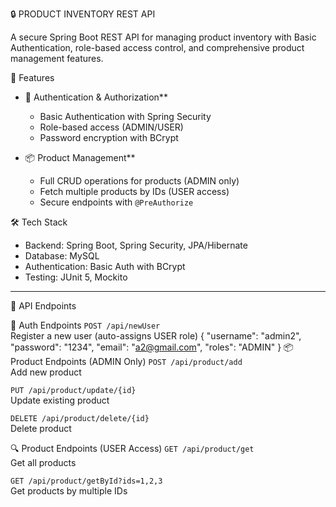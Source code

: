 🔒 PRODUCT INVENTORY REST API

A secure Spring Boot REST API for managing product inventory with Basic Authentication, role-based access control, and comprehensive product management features.

 🌟 Features

- 🔐 Authentication & Authorization**
  - Basic Authentication with Spring Security
  - Role-based access (ADMIN/USER)
  - Password encryption with BCrypt

- 📦 Product Management**
  - Full CRUD operations for products (ADMIN only)
  - Fetch multiple products by IDs (USER access)
  - Secure endpoints with `@PreAuthorize`

 🛠️ Tech Stack

- Backend: Spring Boot, Spring Security, JPA/Hibernate
- Database: MySQL
- Authentication: Basic Auth with BCrypt
- Testing: JUnit 5, Mockito


---

📡 API Endpoints

👥 Auth Endpoints
`POST /api/newUser`  
Register a new user (auto-assigns USER role)
{
    "username": "admin2",
    "password": "1234",
    "email": "a2@gmail.com",
    "roles": "ADMIN"
}
📦 Product Endpoints (ADMIN Only)
`POST /api/product/add`  
Add new product  

`PUT /api/product/update/{id}`  
Update existing product  

`DELETE /api/product/delete/{id}`  
Delete product  

🔍 Product Endpoints (USER Access)
`GET /api/product/get`  
Get all products  

`GET /api/product/getById?ids=1,2,3`  
Get products by multiple IDs  

